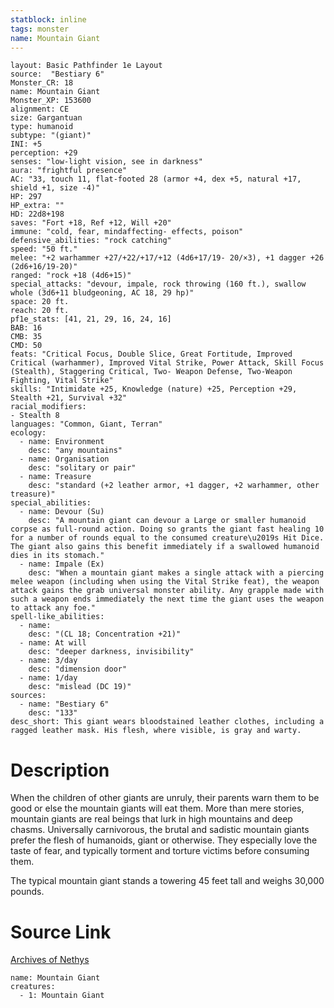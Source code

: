 ```yaml
---
statblock: inline
tags: monster
name: Mountain Giant
---
```

```statblock
layout: Basic Pathfinder 1e Layout
source:  "Bestiary 6"
Monster_CR: 18
name: Mountain Giant
Monster_XP: 153600
alignment: CE
size: Gargantuan
type: humanoid
subtype: "(giant)"
INI: +5
perception: +29
senses: "low-light vision, see in darkness"
aura: "frightful presence"
AC: "33, touch 11, flat-footed 28 (armor +4, dex +5, natural +17, shield +1, size -4)"
HP: 297
HP_extra: ""
HD: 22d8+198
saves: "Fort +18, Ref +12, Will +20"
immune: "cold, fear, mindaffecting- effects, poison"
defensive_abilities: "rock catching"
speed: "50 ft."
melee: "+2 warhammer +27/+22/+17/+12 (4d6+17/19- 20/×3), +1 dagger +26 (2d6+16/19-20)"
ranged: "rock +18 (4d6+15)"
special_attacks: "devour, impale, rock throwing (160 ft.), swallow whole (3d6+11 bludgeoning, AC 18, 29 hp)"
space: 20 ft.
reach: 20 ft.
pf1e_stats: [41, 21, 29, 16, 24, 16]
BAB: 16
CMB: 35
CMD: 50
feats: "Critical Focus, Double Slice, Great Fortitude, Improved Critical (warhammer), Improved Vital Strike, Power Attack, Skill Focus (Stealth), Staggering Critical, Two- Weapon Defense, Two-Weapon Fighting, Vital Strike"
skills: "Intimidate +25, Knowledge (nature) +25, Perception +29, Stealth +21, Survival +32"
racial_modifiers:
- Stealth 8
languages: "Common, Giant, Terran"
ecology:
  - name: Environment
    desc: "any mountains"
  - name: Organisation
    desc: "solitary or pair"
  - name: Treasure
    desc: "standard (+2 leather armor, +1 dagger, +2 warhammer, other treasure)"
special_abilities:
  - name: Devour (Su)
    desc: "A mountain giant can devour a Large or smaller humanoid corpse as full-round action. Doing so grants the giant fast healing 10 for a number of rounds equal to the consumed creature\u2019s Hit Dice. The giant also gains this benefit immediately if a swallowed humanoid dies in its stomach."
  - name: Impale (Ex)
    desc: "When a mountain giant makes a single attack with a piercing melee weapon (including when using the Vital Strike feat), the weapon attack gains the grab universal monster ability. Any grapple made with such a weapon ends immediately the next time the giant uses the weapon to attack any foe."
spell-like_abilities:
  - name:
    desc: "(CL 18; Concentration +21)"
  - name: At will
    desc: "deeper darkness, invisibility"
  - name: 3/day
    desc: "dimension door"
  - name: 1/day
    desc: "mislead (DC 19)"
sources:
  - name: "Bestiary 6"
    desc: "133"
desc_short: This giant wears bloodstained leather clothes, including a ragged leather mask. His flesh, where visible, is gray and warty.
```
# Description
When the children of other giants are unruly, their parents warn them to be good or else the mountain giants will eat them. More than mere stories, mountain giants are real beings that lurk in high mountains and deep chasms. Universally carnivorous, the brutal and sadistic mountain giants prefer the flesh of humanoids, giant or otherwise. They especially love the taste of fear, and typically torment and torture victims before consuming them. 

The typical mountain giant stands a towering 45 feet tall and weighs 30,000 pounds.
# Source Link
[Archives of Nethys](https://aonprd.com/MonsterDisplay.aspx?ItemName=Mountain%20Giant)
```encounter-table
name: Mountain Giant
creatures:
  - 1: Mountain Giant
```
